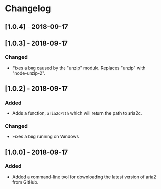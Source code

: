 # Changelog

## [1.0.4] - 2018-09-17

## [1.0.3] - 2018-09-17

### Changed
- Fixes a bug caused by the "unzip" module. Replaces "unzip" with "node-unzip-2".

## [1.0.2] - 2018-09-17

### Added
- Adds a function, `aria2cPath` which will return the path to aria2c.

### Changed
- Fixes a bug running on Windows

## [1.0.0] - 2018-09-17
### Added
- Added a command-line tool for downloading the latest version of aria2 from GitHub.